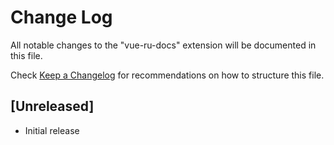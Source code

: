 # Change Log
All notable changes to the "vue-ru-docs" extension will be documented in this file.

Check [Keep a Changelog](http://keepachangelog.com/) for recommendations on how to structure this file.

## [Unreleased]
- Initial release